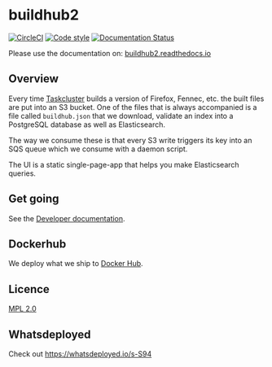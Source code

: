 # buildhub2

[![CircleCI](https://circleci.com/gh/mozilla/buildhub2.svg?style=svg)](https://circleci.com/gh/mozilla/buildhub2)
[![Code style](https://img.shields.io/badge/Code%20style-black-000000.svg)](https://github.com/ambv/black)
[![Documentation Status](https://readthedocs.org/projects/buildhub2/badge/?version=latest)](https://buildhub2.readthedocs.io/en/latest/?badge=latest)


Please use the documentation on: [buildhub2.readthedocs.io](https://buildhub2.readthedocs.io/)

## Overview

Every time [Taskcluster](https://tools.taskcluster.net/) builds a version of
Firefox, Fennec, etc. the built files are put into an S3 bucket. One of the files
that is always accompanied is a file called `buildhub.json` that we download,
validate an index into a PostgreSQL database as well as Elasticsearch.

The way we consume these is that every S3 write triggers its key into an SQS queue
which we consume with a daemon script.

The UI is a static single-page-app that helps you make Elasticsearch queries.

## Get going

See the [Developer documentation](https://buildhub2.readthedocs.io/en/latest/dev.html).

## Dockerhub

We deploy what we ship to [Docker Hub](https://hub.docker.com/r/mozilla/buildhub2/).

## Licence

[MPL 2.0](http://www.mozilla.org/MPL/2.0/)

## Whatsdeployed

Check out https://whatsdeployed.io/s-S94

